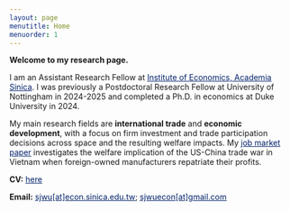 ```yaml
---
layout: page
menutitle: Home
menuorder: 1
---
```


**Welcome to my research page.**

I am an Assistant Research Fellow at <a href="https://www.econ.sinica.edu.tw/members/093cf075-9d1f-4293-bcdd-534358b8c47f?page_id=45" target="_blank"><span style="color:#012169"><u>Institute of Economics, Academia Sinica</u></span></a>. I was previously a Postdoctoral Research Fellow at University of Nottingham in 2024-2025 and completed a Ph.D. in economics at Duke University in 2024.

My main research fields are **international trade** and **economic development**, with a focus on firm investment and trade participation decisions across space and the resulting welfare impacts. My <a href="https://sungjuwu.github.io/documents/JMP_sungjuwu.pdf" target="_blank"><span style="color:#012169"><u>job market paper</u></span></a> investigates the welfare implication of the US-China trade war in Vietnam when foreign-owned manufacturers repatriate their profits.

**CV:** <a href="https://sungjuwu.github.io/documents/CV_sungjuwu.pdf" target="_blank"><span style="color:#012169"><u>here</u></span></a> 

**Email:** <a href = "mailto: sjwu@econ.sinica.edu.tw"><span style="color:#012169"><u>sjwu[at]econ.sinica.edu.tw</u></span></a>;
<a href = "mailto: sjwuecon@gmail.com"><span style="color:#012169"><u>sjwuecon[at]gmail.com</u></span></a>
